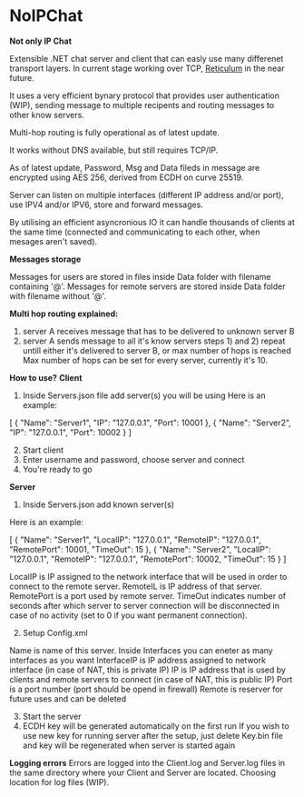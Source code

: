 # NoIPChat
**Not only IP Chat**

Extensible .NET chat server and client that can easly use many differenet transport layers. In current stage working over TCP, <a href="https://github.com/markqvist/Reticulum">Reticulum</a> in the near future.

It uses a very efficient bynary protocol that provides user authentication (WIP), sending message to multiple recipents and routing messages to other know servers.

Multi-hop routing is fully operational as of latest update.

It works without DNS available, but still requires TCP/IP.

As of latest update, Password, Msg and Data fileds in message are encrypted using AES 256, derived from ECDH on curve 25519.

Server can listen on multiple interfaces (different IP address and/or port), use IPV4 and/or IPV6, store and forward messages.

By utilising an efficient asyncronious IO it can handle thousands of clients at the same time (connected and communicating to each other, when mesages aren't saved).

**Messages storage**

Messages for users are stored in files inside Data folder with filename containing '@'.
Messages for remote servers are stored inside Data folder with filename without '@'.

**Multi hop routing explained:**
1) server A receives message that has to be delivered to unknown server B
2) server A sends message to all it's know servers
steps 1) and 2) repeat untill either it's delivered to server B, or max number of hops is reached
Max number of hops can be set for every server, currently it's 10.

**How to use?**
**Client**
1) Inside Servers.json file add server(s) you will be using
Here is an example:

[
  {
    "Name": "Server1",
    "IP": "127.0.0.1",
    "Port": 10001
  },
  {
    "Name": "Server2",
    "IP": "127.0.0.1",
    "Port": 10002
  }
]

2) Start client
3) Enter username and password, choose server and connect
4) You're ready to go

**Server**
1) Inside Servers.json add known server(s)

Here is an example:

[
  {
    "Name": "Server1",
    "LocalIP": "127.0.0.1",
    "RemoteIP": "127.0.0.1",
    "RemotePort": 10001,
    "TimeOut":  15
  },
  {
    "Name": "Server2",
    "LocalIP": "127.0.0.1",
    "RemoteIP": "127.0.0.1",
    "RemotePort": 10002,
    "TimeOut":  15
  }
]

LocalIP is IP assigned to the network interface that will be used in order to connect to the remote server.
RemoteIL is IP address of that server.
RemotePort is a port used by remote server.
TimeOut indicates number of seconds after which server to server connection will be disconnected in case of no activity (set to 0 if you want permanent connection).

2) Setup Config.xml

Name is name of this server.
Inside Interfaces you can eneter as many interfaces as you want
InterfaceIP is IP address assigned to network interface (in case of NAT, this is private IP)
IP is IP address that is used by clients and remote servers to connect (in case of NAT, this is public IP)
Port is a port number (port should be opend in firewall)
Remote is reserver for future uses and can be deleted

3) Start the server
4) ECDH key will be generated automatically on the first run
If you wish to use new key for running server after the setup, just delete Key.bin file and key will be regenerated when server is started again

**Logging errors**
Errors are logged into the Client.log and Server.log files in the same directory where your Client and Server are located.
Choosing location for log files (WIP).